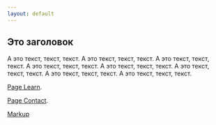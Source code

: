 ```yaml
---
layout: default
---
```



## Это заголовок

А это текст, текст, текст.
А это текст, текст, текст.
А это текст, текст, текст.
А это текст, текст, текст.
А это текст, текст, текст.
А это текст, текст, текст.
А это текст, текст, текст.
А это текст, текст, текст.


[Page Learn](./learn.html).

[Page Contact](./contact.html).

[Markup](https://github.com/pages-themes/tactile)

